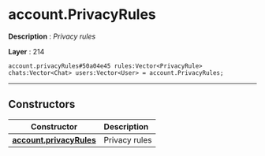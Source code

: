 # account.PrivacyRules

**Description** : *Privacy rules*

**Layer** : 214

```tl
account.privacyRules#50a04e45 rules:Vector<PrivacyRule> chats:Vector<Chat> users:Vector<User> = account.PrivacyRules;
```

---

## Constructors

| Constructor | Description |
| :---: | :--- |
| [**account.privacyRules**](constructor/account.privacyRules) | Privacy rules |